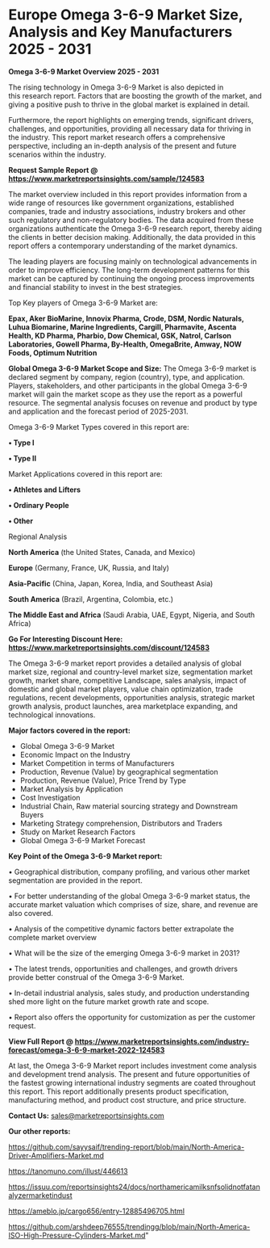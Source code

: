 # Europe Omega 3-6-9 Market Size, Analysis and Key Manufacturers 2025 - 2031

<Strong> Omega 3-6-9 Market Overview 2025 - 2031</strong>

The rising technology in Omega 3-6-9 Market is also depicted in this research report. Factors that are boosting the growth of the market, and giving a positive push to thrive in the global market is explained in detail.

Furthermore, the report highlights on emerging trends, significant drivers, challenges, and opportunities, providing all necessary data for thriving in the industry. This report market research offers a comprehensive perspective, including an in-depth analysis of the present and future scenarios within the industry.

<strong>Request Sample Report @ <a href=https://www.marketreportsinsights.com/sample/124583>https://www.marketreportsinsights.com/sample/124583</a></strong>

The market overview included in this report provides information from a wide range of resources like government organizations, established companies, trade and industry associations, industry brokers and other such regulatory and non-regulatory bodies. The data acquired from these organizations authenticate the Omega 3-6-9 research report, thereby aiding the clients in better decision making. Additionally, the data provided in this report offers a contemporary understanding of the market dynamics.

The leading players are focusing mainly on technological advancements in order to improve efficiency. The long-term development patterns for this market can be captured by continuing the ongoing process improvements and financial stability to invest in the best strategies.

Top Key players of Omega 3-6-9 Market are:

<strong>Epax, Aker BioMarine, Innovix Pharma, Crode, DSM, Nordic Naturals, Luhua Biomarine, Marine Ingredients, Cargill, Pharmavite, Ascenta Health, KD Pharma, Pharbio, Dow Chemical, GSK, Natrol, Carlson Laboratories, Gowell Pharma, By-Health, OmegaBrite, Amway, NOW Foods, Optimum Nutrition</strong>

<strong><b>Global Omega 3-6-9 Market Scope and Size:</b></strong>
The Omega 3-6-9 market is declared segment by company, region (country), type, and application. Players, stakeholders, and other participants in the global Omega 3-6-9 market will gain the market scope as they use the report as a powerful resource. The segmental analysis focuses on revenue and product by type and application and the forecast period of 2025-2031.

Omega 3-6-9 Market Types covered in this report are:

<strong>• Type I

• Type II</strong>

Market Applications covered in this report are:

<strong>• Athletes and Lifters

• Ordinary People

• Other</strong> 

Regional Analysis

<strong>North America</strong> (the United States, Canada, and Mexico)

<strong>Europe</strong> (Germany, France, UK, Russia, and Italy)

<strong>Asia-Pacific</strong> (China, Japan, Korea, India, and Southeast Asia)

<strong>South America</strong> (Brazil, Argentina, Colombia, etc.)

<strong>The Middle East and Africa</strong> (Saudi Arabia, UAE, Egypt, Nigeria, and South Africa)

<strong>Go For Interesting Discount Here: <a href=https://www.marketreportsinsights.com/discount/124583>https://www.marketreportsinsights.com/discount/124583</a></strong>

The Omega 3-6-9 market report provides a detailed analysis of global market size, regional and country-level market size, segmentation market growth, market share, competitive Landscape, sales analysis, impact of domestic and global market players, value chain optimization, trade regulations, recent developments, opportunities analysis, strategic market growth analysis, product launches, area marketplace expanding, and technological innovations.

<strong><b>Major factors covered in the report:</b></strong>
<ul>
  <li>Global Omega 3-6-9 Market </li>
  <li>Economic Impact on the Industry</li>
  <li>Market Competition in terms of Manufacturers</li>
  <li>Production, Revenue (Value) by geographical segmentation</li>
  <li>Production, Revenue (Value), Price Trend by Type</li>
  <li>Market Analysis by Application</li>
  <li>Cost Investigation</li>
  <li>Industrial Chain, Raw material sourcing strategy and Downstream Buyers</li>
  <li>Marketing Strategy comprehension, Distributors and Traders</li>
  <li>Study on Market Research Factors</li>
  <li>Global Omega 3-6-9 Market Forecast</li>
</ul>

<strong><b>Key Point of the Omega 3-6-9 Market report:</b></strong>

• Geographical distribution, company profiling, and various other market segmentation are provided in the report.

• For better understanding of the global Omega 3-6-9 market status, the accurate market valuation which comprises of size, share, and revenue are also covered.

• Analysis of the competitive dynamic factors better extrapolate the complete market overview

• What will be the size of the emerging Omega 3-6-9 market in 2031?

• The latest trends, opportunities and challenges, and growth drivers provide better construal of the Omega 3-6-9 Market.

• In-detail industrial analysis, sales study, and production understanding shed more light on the future market growth rate and scope.

• Report also offers the opportunity for customization as per the customer request.

<strong><b>View Full Report @ <a href=https://www.marketreportsinsights.com/industry-forecast/omega-3-6-9-market-2022-124583>https://www.marketreportsinsights.com/industry-forecast/omega-3-6-9-market-2022-124583</a></b></strong>


At last, the Omega 3-6-9 Market report includes investment come analysis and development trend analysis. The present and future opportunities of the fastest growing international industry segments are coated throughout this report. This report additionally presents product specification, manufacturing method, and product cost structure, and price structure.

<strong>Contact Us:</strong>
sales@marketreportsinsights.com

<strong>Our other reports:</strong>

<a href=https://github.com/sayysaif/trending-report/blob/main/North-America-Driver-Amplifiers-Market.md>https://github.com/sayysaif/trending-report/blob/main/North-America-Driver-Amplifiers-Market.md</a>

<a href=https://tanomuno.com/illust/446613>https://tanomuno.com/illust/446613</a>

<a href=https://issuu.com/reportsinsights24/docs/northamericamilksnfsolidnotfatanalyzermarketindust>https://issuu.com/reportsinsights24/docs/northamericamilksnfsolidnotfatanalyzermarketindust</a>

<a href=https://ameblo.jp/cargo656/entry-12885496705.html>https://ameblo.jp/cargo656/entry-12885496705.html</a>

<a href=https://github.com/arshdeep76555/trendingg/blob/main/North-America-ISO-High-Pressure-Cylinders-Market.md>https://github.com/arshdeep76555/trendingg/blob/main/North-America-ISO-High-Pressure-Cylinders-Market.md</a>"
